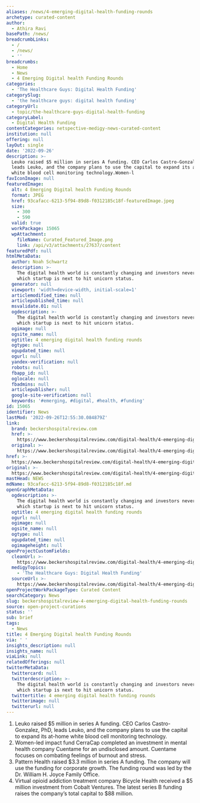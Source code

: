 ```yaml
---
aliases: /news/4-emerging-digital-health-funding-rounds
archetype: curated-content
author:
  - Athira Ravi
basePath: /news/
breadcrumbLinks:
  - /
  - /news/
  - ''
breadcrumbs:
  - Home
  - News
  - 4 Emerging Digital health Funding Rounds
categories:
  - 'The Healthcare Guys: Digital Health Funding'
categorySlug:
  - 'the healthcare guys: digital health funding'
categoryUrl:
  - topic/the-healthcare-guys-digital-health-funding
categoryLabel:
  - Digital Health Funding
contentCategories: netspective-medigy-news-curated-content
institution: null
offering: null
layOut: single
date: '2022-09-26'
description: >-
  Leuko raised $5 million in series A funding. CEO Carlos Castro-Gonzalez, PhD,
  leads Leuko, and the company plans to use the capital to expand its at-home
  white blood cell monitoring technology.Women-l
favIconImage: null
featuredImage:
  alt: 4 Emerging Digital health Funding Rounds
  format: JPEG
  href: 93cafacc-6213-5f94-89d8-f0312185c18f-featuredImage.jpeg
  size:
    - 300
    - 590
  valid: true
  workPackage: 15065
  wpAttachment:
    fileName: Curated_Featured_Image.png
    link: /api/v3/attachments/27637/content
featuredPdf: null
htmlMetaData:
  author: Noah Schwartz
  description: >-
    The digital health world is constantly changing and investors never know
    which startup is next to hit unicorn status.
  generator: null
  viewport: 'width=device-width, initial-scale=1'
  articlemodified_time: null
  articlepublished_time: null
  msvalidate.01: null
  ogdescription: >-
    The digital health world is constantly changing and investors never know
    which startup is next to hit unicorn status.
  ogimage: null
  ogsite_name: null
  ogtitle: 4 emerging digital health funding rounds
  ogtype: null
  ogupdated_time: null
  ogurl: null
  yandex-verification: null
  robots: null
  fbapp_id: null
  oglocale: null
  fbadmins: null
  articlepublisher: null
  google-site-verification: null
  keywords: '#emerging, #digital, #health, #funding'
id: 15065
identifier: News
lastMod: '2022-09-26T12:55:30.084879Z'
link:
  brand: beckershospitalreview.com
  href: >-
    https://www.beckershospitalreview.com/digital-health/4-emerging-digital-health-funding-rounds.html
  original: >-
    https://www.beckershospitalreview.com/digital-health/4-emerging-digital-health-funding-rounds.html
href: >-
  https://www.beckershospitalreview.com/digital-health/4-emerging-digital-health-funding-rounds.html
original: >-
  https://www.beckershospitalreview.com/digital-health/4-emerging-digital-health-funding-rounds.html
mastHead: NEWS
mdName: 93cafacc-6213-5f94-89d8-f0312185c18f.md
openGraphMetaData:
  ogdescription: >-
    The digital health world is constantly changing and investors never know
    which startup is next to hit unicorn status.
  ogtitle: 4 emerging digital health funding rounds
  ogurl: null
  ogimage: null
  ogsite_name: null
  ogtype: null
  ogupdated_time: null
  ogimageheight: null
openProjectCustomFields:
  cleanUrl: >-
    https://www.beckershospitalreview.com/digital-health/4-emerging-digital-health-funding-rounds.html
  medigyTopics:
    - 'The Healthcare Guys: Digital Health Funding'
  sourceUrl: >-
    https://www.beckershospitalreview.com/digital-health/4-emerging-digital-health-funding-rounds.html
openProjectWorkPackageType: Curated Content
searchCategory: News
slug: beckershospitalreview-4-emerging-digital-health-funding-rounds
source: open-project-curations
status: ''
sub: brief
tags:
  - News
title: 4 Emerging Digital health Funding Rounds
via: ' '
insights_description: null
insights_name: null
viaLink: null
relatedOfferings: null
twitterMetaData:
  twittercard: null
  twitterdescription: >-
    The digital health world is constantly changing and investors never know
    which startup is next to hit unicorn status.
  twittertitle: 4 emerging digital health funding rounds
  twitterimage: null
  twitterurl: null
---
```

<ol><li>Leuko raised $5 million in series A funding. CEO Carlos Castro-Gonzalez, PhD, leads Leuko, and the company plans to use the capital to expand its at-home white blood cell monitoring technology.</li><li>Women-led impact fund CerraCap completed an investment in mental health company Cuentame for an undisclosed amount. Cuentame focuses on combating feelings of burnout and stress.</li><li>Pattern Health raised $3.3 million in series A funding. The company will use the funding for corporate growth. The funding round was led by the Dr. William H. Joyce Family Office.</li><li>Virtual opioid addiction treatment company Bicycle Health received a $5 million investment from Cobalt Ventures. The latest series B funding raises the company’s total capital to $88 million.</li></ol>